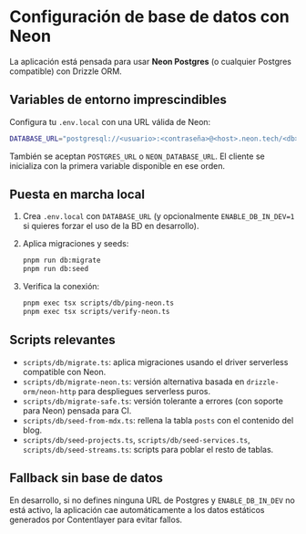 # Configuración de base de datos con Neon

La aplicación está pensada para usar **Neon Postgres** (o cualquier Postgres compatible) con Drizzle ORM.

## Variables de entorno imprescindibles

Configura tu `.env.local` con una URL válida de Neon:

```bash
DATABASE_URL="postgresql://<usuario>:<contraseña>@<host>.neon.tech/<db>?sslmode=require"
```

También se aceptan `POSTGRES_URL` o `NEON_DATABASE_URL`. El cliente se inicializa con la primera variable disponible en ese orden.

## Puesta en marcha local

1. Crea `.env.local` con `DATABASE_URL` (y opcionalmente `ENABLE_DB_IN_DEV=1` si quieres forzar el uso de la BD en desarrollo).
2. Aplica migraciones y seeds:

   ```bash
   pnpm run db:migrate
   pnpm run db:seed
   ```

3. Verifica la conexión:

   ```bash
   pnpm exec tsx scripts/db/ping-neon.ts
   pnpm exec tsx scripts/verify-neon.ts
   ```

## Scripts relevantes

- `scripts/db/migrate.ts`: aplica migraciones usando el driver serverless compatible con Neon.
- `scripts/db/migrate-neon.ts`: versión alternativa basada en `drizzle-orm/neon-http` para despliegues serverless puros.
- `scripts/db/migrate-safe.ts`: versión tolerante a errores (con soporte para Neon) pensada para CI.
- `scripts/db/seed-from-mdx.ts`: rellena la tabla `posts` con el contenido del blog.
- `scripts/db/seed-projects.ts`, `scripts/db/seed-services.ts`, `scripts/db/seed-streams.ts`: scripts para poblar el resto de tablas.

## Fallback sin base de datos

En desarrollo, si no defines ninguna URL de Postgres y `ENABLE_DB_IN_DEV` no está activo, la aplicación cae automáticamente a los datos estáticos generados por Contentlayer para evitar fallos.
